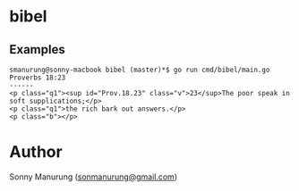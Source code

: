 # bibel

## Examples
```
smanurung@sonny-macbook bibel (master)*$ go run cmd/bibel/main.go
Proverbs 18:23
------
<p class="q1"><sup id="Prov.18.23" class="v">23</sup>The poor speak in soft supplications;</p>
<p class="q1">the rich bark out answers.</p>
<p class="b"></p>
```

# Author
Sonny Manurung (sonmanurung@gmail.com)
